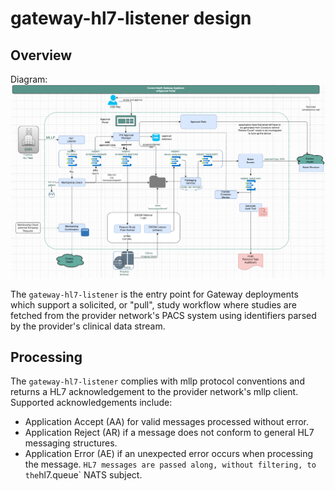 # gateway-hl7-listener design

## Overview
Diagram:
![Gateway Appliance](diagrams/gateway_appliance.png)

The `gateway-hl7-listener` is the entry point for Gateway deployments which support a solicited, or "pull", study
workflow where studies are fetched from the provider network's PACS system using identifiers parsed by the provider's
clinical data stream.

## Processing
The `gateway-hl7-listener` complies with mllp protocol conventions and returns a HL7 acknowledgement
to the provider network's mllp client. Supported acknowledgements include:

- Application Accept (AA) for valid messages processed without error.
- Application Reject (AR) if a message does not conform to general HL7 messaging structures.
- Application Error (AE) if an unexpected error occurs when processing the message.
`
HL7 messages are passed along, without filtering, to the `hl7.queue` NATS subject.